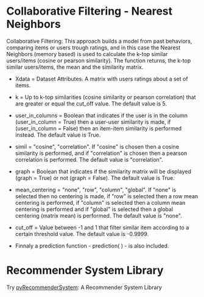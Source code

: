 # Collaborative Filtering - Nearest Neighbors
Collaborative Filtering: This approach builds a model from past behaviors, comparing items or users trough ratings, and in this case the Nearest Neighbors (memory based) is used to calculate the k-top similar users/items (cosine or pearson similarity). The function returns, the k-top similar users/items, the mean and the similarity matrix.

* Xdata = Dataset Attributes. A matrix with users ratings about a set of items.

* k = Up to k-top similarities (cosine similarity or pearson correlation) that are greater or equal the cut_off value. The default value is 5.

* user_in_columns = Boolean that indicates if the user is in the column (user_in_column = True) then a user-user similarity is made, if (user_in_column = False) then an item-item similarity is performed instead. The default value is True.

* simil = "cosine", "correlation". If "cosine" is chosen then a cosine similarity is performed, and if "correlation" is chosen then a pearson correlation is performed. The default value is "correlation".

* graph = Boolean that indicates if the similarity matrix will be displayed (graph = True) or not (graph = False). The default value is True.

* mean_centering = "none", "row", "column", "global". If "none" is selected then no centering is made, if "row" is selected then a row mean centering is performed,  if "column" is selected then a column mean centering is performed and if "global" is selected then a global centering (matrix mean) is performed. The default value is "none".

* cut_off = Value between -1 and 1 that filter similar item according to a certain threshold value. The default value is -0.9999.

* Finnaly a prediction function - prediction( ) - is also included.

# Recommender System Library
Try [pyRecommenderSystem](https://github.com/Valdecy/pyRecommenderSystem): A Recommender System Library
